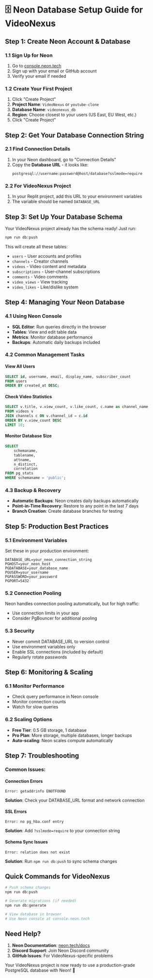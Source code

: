 # 🗄️ Neon Database Setup Guide for VideoNexus

## Step 1: Create Neon Account & Database

### 1.1 Sign Up for Neon
1. Go to [console.neon.tech](https://console.neon.tech)
2. Sign up with your email or GitHub account
3. Verify your email if needed

### 1.2 Create Your First Project
1. Click "Create Project" 
2. **Project Name**: `VideoNexus` or `youtube-clone`
3. **Database Name**: `videonexus_db`
4. **Region**: Choose closest to your users (US East, EU West, etc.)
5. Click "Create Project"

## Step 2: Get Your Database Connection String

### 2.1 Find Connection Details
1. In your Neon dashboard, go to "Connection Details"
2. Copy the **Database URL** - it looks like:
   ```
   postgresql://username:password@host/database?sslmode=require
   ```

### 2.2 For VideoNexus Project
1. In your Replit project, add this URL to your environment variables
2. The variable should be named `DATABASE_URL`

## Step 3: Set Up Your Database Schema

Your VideoNexus project already has the schema ready! Just run:

```bash
npm run db:push
```

This will create all these tables:
- `users` - User accounts and profiles
- `channels` - Creator channels
- `videos` - Video content and metadata
- `subscriptions` - User-channel subscriptions
- `comments` - Video comments
- `video_views` - View tracking
- `video_likes` - Like/dislike system

## Step 4: Managing Your Neon Database

### 4.1 Using Neon Console
- **SQL Editor**: Run queries directly in the browser
- **Tables**: View and edit table data
- **Metrics**: Monitor database performance
- **Backups**: Automatic daily backups included

### 4.2 Common Management Tasks

#### View All Users
```sql
SELECT id, username, email, display_name, subscriber_count 
FROM users 
ORDER BY created_at DESC;
```

#### Check Video Statistics
```sql
SELECT v.title, v.view_count, v.like_count, c.name as channel_name
FROM videos v 
JOIN channels c ON v.channel_id = c.id 
ORDER BY v.view_count DESC 
LIMIT 10;
```

#### Monitor Database Size
```sql
SELECT 
    schemaname,
    tablename,
    attname,
    n_distinct,
    correlation
FROM pg_stats 
WHERE schemaname = 'public';
```

### 4.3 Backup & Recovery
- **Automatic Backups**: Neon creates daily backups automatically
- **Point-in-Time Recovery**: Restore to any point in the last 7 days
- **Branch Creation**: Create database branches for testing

## Step 5: Production Best Practices

### 5.1 Environment Variables
Set these in your production environment:
```
DATABASE_URL=your_neon_connection_string
PGHOST=your_neon_host
PGDATABASE=your_database_name
PGUSER=your_username
PGPASSWORD=your_password
PGPORT=5432
```

### 5.2 Connection Pooling
Neon handles connection pooling automatically, but for high traffic:
- Use connection limits in your app
- Consider PgBouncer for additional pooling

### 5.3 Security
- Never commit DATABASE_URL to version control
- Use environment variables only
- Enable SSL connections (included by default)
- Regularly rotate passwords

## Step 6: Monitoring & Scaling

### 6.1 Monitor Performance
- Check query performance in Neon console
- Monitor connection counts
- Watch for slow queries

### 6.2 Scaling Options
- **Free Tier**: 0.5 GB storage, 1 database
- **Pro Plan**: More storage, multiple databases, longer backups
- **Auto-scaling**: Neon scales compute automatically

## Step 7: Troubleshooting

### Common Issues:

#### Connection Errors
```
Error: getaddrinfo ENOTFOUND
```
**Solution**: Check your DATABASE_URL format and network connection

#### SSL Errors
```
Error: no pg_hba.conf entry
```
**Solution**: Add `?sslmode=require` to your connection string

#### Schema Sync Issues
```
Error: relation does not exist
```
**Solution**: Run `npm run db:push` to sync schema changes

## Quick Commands for VideoNexus

```bash
# Push schema changes
npm run db:push

# Generate migrations (if needed)
npm run db:generate

# View database in browser
# Use Neon console at console.neon.tech
```

## Need Help?

1. **Neon Documentation**: [neon.tech/docs](https://neon.tech/docs)
2. **Discord Support**: Join Neon Discord community
3. **GitHub Issues**: For VideoNexus-specific problems

Your VideoNexus project is now ready to use a production-grade PostgreSQL database with Neon! 🚀